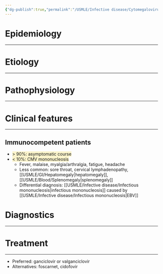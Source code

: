 ```yaml
---
{"dg-publish":true,"permalink":"/USMLE/Infective disease/Cytomegalovirus infection/"}
---
```


# Epidemiology
---


# Etiology
---


# Pathophysiology
---


# Clinical features
---
## Immunocompetent patients
- <span style="background:rgba(240, 200, 0, 0.2)">&gt; 90%: asymptomatic course</span>
- <span style="background:rgba(240, 200, 0, 0.2)">&lt; 10%: CMV mononucleosis</span>
	- Fever, malaise, myalgia/arthralgia, fatigue, headache
	- Less common: sore throat, cervical lymphadenopathy, [[USMLE/GI/Hepatomegaly\|hepatomegaly]], [[USMLE/Blood/Splenomegaly\|splenomegaly]]
	- Differential diagnosis: [[USMLE/Infective disease/Infectious mononucleosis\|infectious mononucleosis]] caused by [[USMLE/Infective disease/Infectious mononucleosis\|EBV]]

# Diagnostics
---


# Treatment
---
- Preferred: ganciclovir or valganciclovir
- Alternatives: foscarnet, cidofovir
